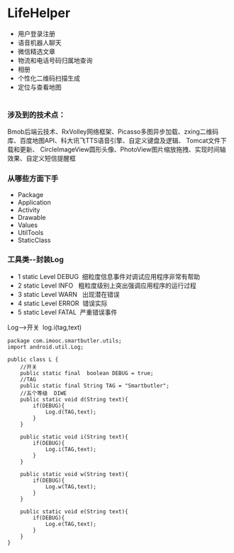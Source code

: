 # LifeHelper   
* 用户登录注册
* 语音机器人聊天  
* 微信精选文章   
* 物流和电话号码归属地查询   
* 相册   
* 个性化二维码扫描生成  
* 定位与查看地图  
      
### 涉及到的技术点：   
Bmob后端云技术、RxVolley网络框架、Picasso多图异步加载、zxing二维码库、百度地图API、科大讯飞TTS语音引擎、自定义键盘及逻辑、 Tomcat文件下载和更新、 CircleImageView圆形头像、PhotoView图片缩放拖拽、实现时间轴效果、自定义短信提醒框     

### 从哪些方面下手   
* Package  
* Application   
* Activity  
* Drawable   
* Values     
* UtilTools  
* StaticClass   

### 工具类--封装Log  
* 1 static Level DEBUG  细粒度信息事件对调试应用程序非常有帮助
* 2 static Level INFO   粗粒度级别上突出强调应用程序的运行过程
* 3 static Level WARN   出现潜在错误
* 4 static Level ERROR  错误实际  
* 5 static Level FATAL  严重错误事件     

Log-->开关  log.i(tag,text)   
```   
package com.imooc.smartbutler.utils;
import android.util.Log;

public class L {
    //开关
    public static final  boolean DEBUG = true;
    //TAG
    public static final String TAG = "Smartbutler";
    //五个等级  DIWE
    public static void d(String text){
        if(DEBUG){
            Log.d(TAG,text);
        }
    }

    public static void i(String text){
        if(DEBUG){
            Log.i(TAG,text);
        }
    }

    public static void w(String text){
        if(DEBUG){
            Log.w(TAG,text);
        }
    }

    public static void e(String text){
        if(DEBUG){
            Log.e(TAG,text);
        }
    }
}
  ```
